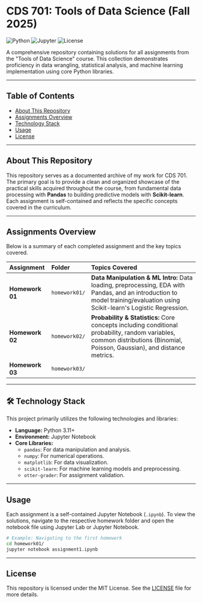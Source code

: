 # CDS 701: Tools of Data Science (Fall 2025)

![Python](https://img.shields.io/badge/Python-3.11+-blue.svg)
![Jupyter](https://img.shields.io/badge/Environment-Jupyter-orange)
![License](https://img.shields.io/badge/License-MIT-green.svg)

A comprehensive repository containing solutions for all assignments from the "Tools of Data Science" course. This collection demonstrates proficiency in data wrangling, statistical analysis, and machine learning implementation using core Python libraries.

---

##  Table of Contents
* [About This Repository](#-about-this-repository)
* [Assignments Overview](#-assignments-overview)
* [Technology Stack](#-technology-stack)
* [Usage](#-usage)
* [License](#-license)

---

## About This Repository

This repository serves as a documented archive of my work for CDS 701. The primary goal is to provide a clean and organized showcase of the practical skills acquired throughout the course, from fundamental data processing with **Pandas** to building predictive models with **Scikit-learn**. Each assignment is self-contained and reflects the specific concepts covered in the curriculum.

---

## Assignments Overview

Below is a summary of each completed assignment and the key topics covered.

| Assignment | Folder | Topics Covered |
| :--- | :--- | :--- |
| **Homework 01** | `homework01/` | **Data Manipulation & ML Intro:** Data loading, preprocessing, EDA with Pandas, and an introduction to model training/evaluation using Scikit-learn's Logistic Regression. |
| **Homework 02** | `homework02/` | **Probability & Statistics:** Core concepts including conditional probability, random variables, common distributions (Binomial, Poisson, Gaussian), and distance metrics. |
| **Homework 03** | `homework03/` | | **NumPy & Linear Algebra:** An introduction to `NumPy` for numerical computing, covering vector/matrix operations, broadcasting, and fundamental linear algebra concepts like matrix decompositions (Eigen, SVD). |

---

## 🛠 Technology Stack

This project primarily utilizes the following technologies and libraries:

* **Language:** Python 3.11+
* **Environment:** Jupyter Notebook
* **Core Libraries:**
    * `pandas`: For data manipulation and analysis.
    * `numpy`: For numerical operations.
    * `matplotlib`: For data visualization.
    * `scikit-learn`: For machine learning models and preprocessing.
    * `otter-grader`: For assignment validation.

---

## Usage

Each assignment is a self-contained Jupyter Notebook (`.ipynb`). To view the solutions, navigate to the respective homework folder and open the notebook file using Jupyter Lab or Jupyter Notebook.

```bash
# Example: Navigating to the first homework
cd homework01/
jupyter notebook assignment1.ipynb
```

---

## License

This repository is licensed under the MIT License. See the [LICENSE](LICENSE) file for more details.

